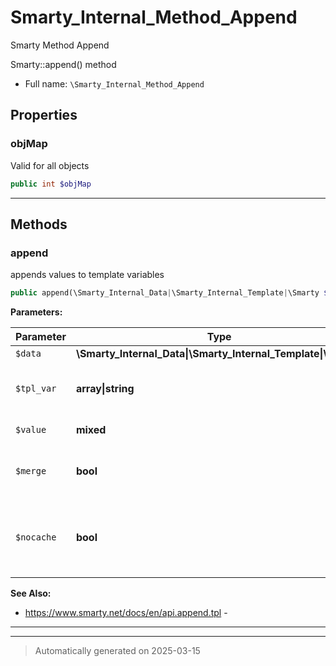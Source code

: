 
# Smarty_Internal_Method_Append

Smarty Method Append

Smarty::append() method

* Full name: `\Smarty_Internal_Method_Append`



## Properties


### objMap

Valid for all objects

```php
public int $objMap
```






***

## Methods


### append

appends values to template variables

```php
public append(\Smarty_Internal_Data|\Smarty_Internal_Template|\Smarty $data, array|string $tpl_var, mixed $value = null, bool $merge = false, bool $nocache = false): \Smarty_Internal_Data|\Smarty_Internal_Template|\Smarty
```








**Parameters:**

| Parameter | Type | Description |
|-----------|------|-------------|
| `$data` | **\Smarty_Internal_Data&#124;\Smarty_Internal_Template&#124;\Smarty** |  |
| `$tpl_var` | **array&#124;string** | the template variable name(s) |
| `$value` | **mixed** | the value to append |
| `$merge` | **bool** | flag if array elements shall be merged |
| `$nocache` | **bool** | if true any output of this variable will<br />be not cached |





**See Also:**

* https://www.smarty.net/docs/en/api.append.tpl - 

***


***
> Automatically generated on 2025-03-15
